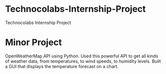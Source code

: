 # Technocolabs-Internship-Project
Technocolabs Internship Project

# Minor Project 
OpenWeatherMap API using Python.
Used this powerful API to get all kinds of weather data, from temperatures, to wind speeds, to humidity levels.
Built a GUI that displays the temperature forecast on a chart.
